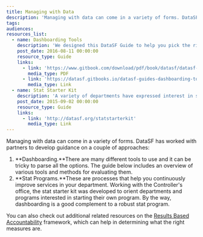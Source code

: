 ```yaml
---
title: Managing with Data
description: 'Managing with data can come in a variety of forms. DataSF has worked with partners to develop guidance on a couple of approaches: dashboarding and stat programs.'
tags:
audiences:
resources_list:
  - name: Dashboarding Tools
    description: 'We designed this DataSF Guide to help you pick the right tool for your dashboarding needs. Dashboarding tools help visualize your data. You can use them for public reporting, internal tracking or a Department Stat program.'
    post_date: 2016-08-11 00:00:00
    resource_type: Guide
    links:
      - link: 'https://www.gitbook.com/download/pdf/book/datasf/datasf-guides-dashboarding-tools'
        media_type: PDF
      - link: 'https://datasf.gitbooks.io/datasf-guides-dashboarding-tools/content/'
        media_type: Link
  - name: Stat Starter Kit
    description: 'A variety of departments have expressed interest in starting a Stat program. To help you get started, we created the Stat Starter Kit.'
    post_date: 2015-09-02 00:00:00
    resource_type: Guide
    links:
      - link: 'http://datasf.org/statstarterkit'
        media_type: Link
---
```



Managing with data can come in a variety of forms. DataSF has worked with partners to develop guidance on a couple of approaches:

1. **Dashboarding.**There are many different tools to use and it can be tricky to parse all the options. The guide below includes an overview of various tools and methods for evaluating them.
2. **Stat Programs.**These are processes that help you continuously improve services in your department. Working with the Controller's office, the stat starter kit was developed to orient departments and programs interested in starting their own program. By the way, dashboarding is a good complement to a robust stat program.

You can also check out additional related resources on the [Results Based Accountability](/resources/results-based-accountability-rba/) framework, which can help in determining what the right measures are.